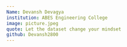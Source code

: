 ```yaml
---
Name: Devansh Devagya
institution: ABES Engineering College
image: picture.jpeg 
quote: Let the dataset change your mindset
github: Devansh2800
---
```

